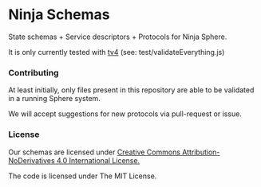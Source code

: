 Ninja Schemas
=======

State schemas + Service descriptors + Protocols for Ninja Sphere.

It is only currently tested with [tv4](https://www.npmjs.org/package/tv4) (see: test/validateEverything.js)

### Contributing

At least initially, only files present in this repository are able to be validated in a running Sphere system.

We will accept suggestions for new protocols via pull-request or issue.

### License

Our schemas are licensed under
[Creative Commons Attribution-NoDerivatives 4.0 International License.](http://creativecommons.org/licenses/by-nd/4.0/)

The code is licensed under The MIT License.
